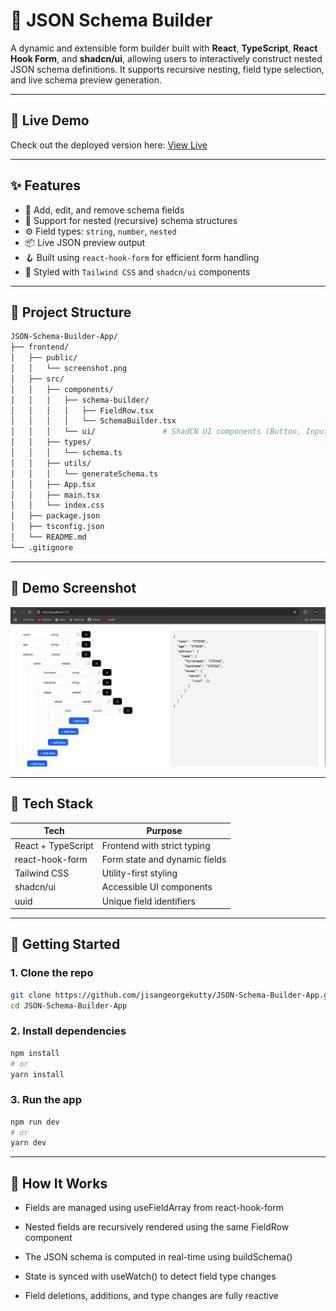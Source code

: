 # 🧩 JSON Schema Builder

A dynamic and extensible form builder built with **React**, **TypeScript**, **React Hook Form**, and **shadcn/ui**, allowing users to interactively construct nested JSON schema definitions. It supports recursive nesting, field type selection, and live schema preview generation.

---


## 🚀 Live Demo

Check out the deployed version here: [View Live](https://json-schema-builder-app-henna.vercel.app/)

---



## ✨ Features

- 🧱 Add, edit, and remove schema fields
- 🔁 Support for nested (recursive) schema structures
- ⚙️ Field types: `string`, `number`, `nested`
- 📦 Live JSON preview output
- 🪝 Built using `react-hook-form` for efficient form handling
- 💅 Styled with `Tailwind CSS` and `shadcn/ui` components

---

## 📂 Project Structure
```bash
JSON-Schema-Builder-App/
├── frontend/
│   ├── public/
│   │   └── screenshot.png
│   ├── src/
│   │   ├── components/
│   │   │   ├── schema-builder/
│   │   │   │   ├── FieldRow.tsx
│   │   │   │   └── SchemaBuilder.tsx
│   │   │   └── ui/               # ShadCN UI components (Button, Input, etc.)
│   │   ├── types/
│   │   │   └── schema.ts
│   │   ├── utils/
│   │   │   └── generateSchema.ts
│   │   ├── App.tsx
│   │   ├── main.tsx
│   │   └── index.css
│   ├── package.json
│   ├── tsconfig.json
│   └── README.md
└── .gitignore
```

---


## 📸 Demo Screenshot

![Schema Builder Demo](./frontend/public/screenshot.png)

---


## 🧪 Tech Stack

| Tech               | Purpose                           |
|--------------------|------------------------------------|
| React + TypeScript | Frontend with strict typing        |
| react-hook-form    | Form state and dynamic fields      |
| Tailwind CSS       | Utility-first styling              |
| shadcn/ui          | Accessible UI components           |
| uuid               | Unique field identifiers           |

---

## 🚀 Getting Started

### 1. Clone the repo
```bash
git clone https://github.com/jisangeorgekutty/JSON-Schema-Builder-App.git
cd JSON-Schema-Builder-App
```
### 2. Install dependencies
```bash
npm install
# or
yarn install
```
### 3. Run the app
```bash
npm run dev
# or
yarn dev
```

---

## 🔧 How It Works

- Fields are managed using useFieldArray from react-hook-form

- Nested fields are recursively rendered using the same FieldRow component

- The JSON schema is computed in real-time using buildSchema()

- State is synced with useWatch() to detect field type changes

- Field deletions, additions, and type changes are fully reactive



